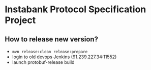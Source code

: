 # Instabank Protocol Specification Project #

## How to release new version? ##

- `mvn release:clean release:prepare`
- login to old devops Jenkins (91.239.227.34:11552)
- launch protobuf-release build
